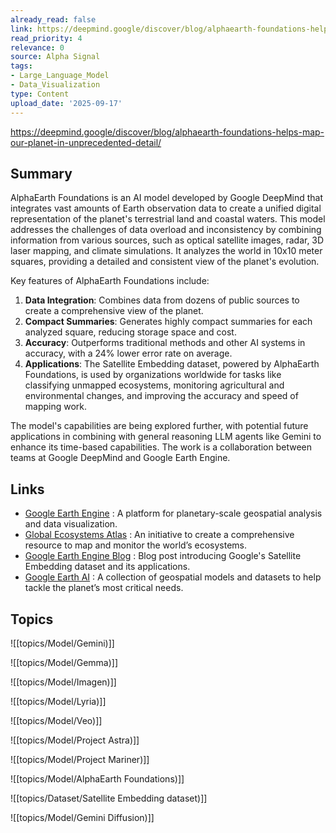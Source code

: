 ```yaml
---
already_read: false
link: https://deepmind.google/discover/blog/alphaearth-foundations-helps-map-our-planet-in-unprecedented-detail/
read_priority: 4
relevance: 0
source: Alpha Signal
tags:
- Large_Language_Model
- Data_Visualization
type: Content
upload_date: '2025-09-17'
---
```


https://deepmind.google/discover/blog/alphaearth-foundations-helps-map-our-planet-in-unprecedented-detail/
## Summary

AlphaEarth Foundations is an AI model developed by Google DeepMind that integrates vast amounts of Earth observation data to create a unified digital representation of the planet's terrestrial land and coastal waters. This model addresses the challenges of data overload and inconsistency by combining information from various sources, such as optical satellite images, radar, 3D laser mapping, and climate simulations. It analyzes the world in 10x10 meter squares, providing a detailed and consistent view of the planet's evolution.

Key features of AlphaEarth Foundations include:

1. **Data Integration**: Combines data from dozens of public sources to create a comprehensive view of the planet.
2. **Compact Summaries**: Generates highly compact summaries for each analyzed square, reducing storage space and cost.
3. **Accuracy**: Outperforms traditional methods and other AI systems in accuracy, with a 24% lower error rate on average.
4. **Applications**: The Satellite Embedding dataset, powered by AlphaEarth Foundations, is used by organizations worldwide for tasks like classifying unmapped ecosystems, monitoring agricultural and environmental changes, and improving the accuracy and speed of mapping work.

The model's capabilities are being explored further, with potential future applications in combining with general reasoning LLM agents like Gemini to enhance its time-based capabilities. The work is a collaboration between teams at Google DeepMind and Google Earth Engine.
## Links

- [Google Earth Engine](https://earthengine.google.com/) : A platform for planetary-scale geospatial analysis and data visualization.
- [Global Ecosystems Atlas](https://global-ecosystems.org/explore/groups/MT2.1) : An initiative to create a comprehensive resource to map and monitor the world’s ecosystems.
- [Google Earth Engine Blog](https://medium.com/google-earth/ai-powered-pixels-introducing-googles-satellite-embedding-dataset-31744c1f4650) : Blog post introducing Google's Satellite Embedding dataset and its applications.
- [Google Earth AI](http://blog.google/technology/ai/google-earth-ai) : A collection of geospatial models and datasets to help tackle the planet’s most critical needs.

## Topics

![[topics/Model/Gemini)]]

![[topics/Model/Gemma)]]

![[topics/Model/Imagen)]]

![[topics/Model/Lyria)]]

![[topics/Model/Veo)]]

![[topics/Model/Project Astra)]]

![[topics/Model/Project Mariner)]]

![[topics/Model/AlphaEarth Foundations)]]

![[topics/Dataset/Satellite Embedding dataset)]]

![[topics/Model/Gemini Diffusion)]]